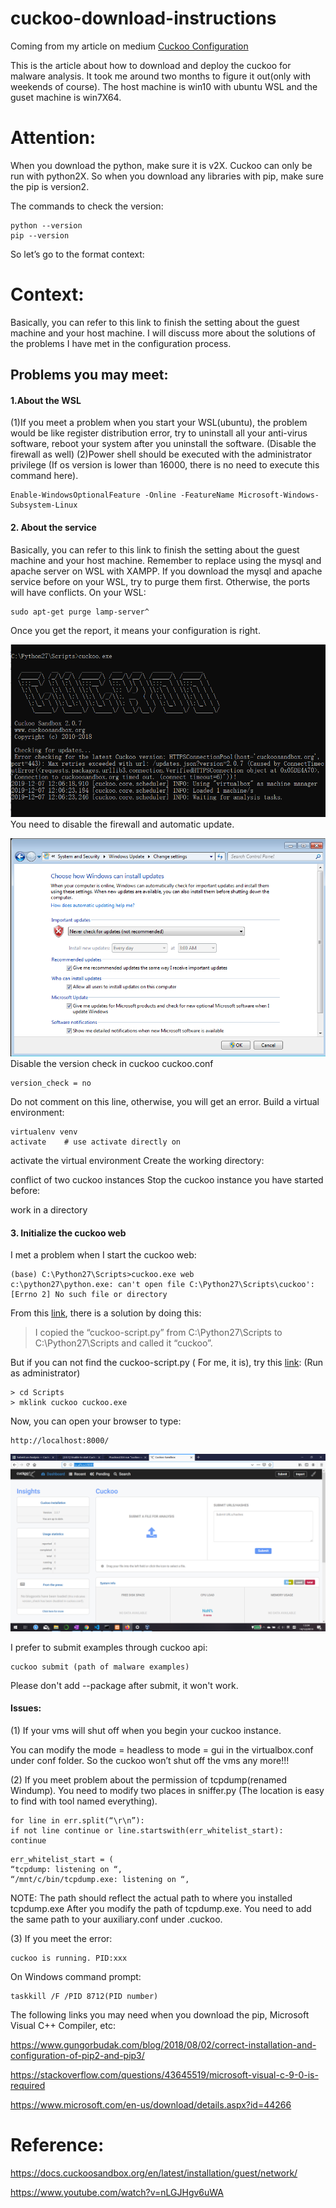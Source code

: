 # cuckoo-download-instructions

Coming from my article on medium [Cuckoo Configuration](https://medium.com/@Newt_Tan/cuckoo-configuration-f40a395995c0)

This is the article about how to download and deploy the cuckoo for malware analysis. It took me around two months to figure it out(only with weekends of course). The host machine is win10 with ubuntu WSL and the guset machine is win7X64.

# Attention:
When you download the python, make sure it is v2X. Cuckoo can only be run with python2X. So when you download any libraries with pip, make sure the pip is version2.

The commands to check the version:
```
python --version
pip --version
```
So let’s go to the format context:

# Context:
Basically, you can refer to this link to finish the setting about the guest machine and your host machine. I will discuss more about the solutions of the problems I have met in the configuration process.

## Problems you may meet:

#### 1.About the WSL

(1)If you meet a problem when you start your WSL(ubuntu), the problem would be like register distribution error, try to uninstall all your anti-virus software, reboot your system after you uninstall the software. (Disable the firewall as well)
(2)Power shell should be executed with the administrator privilege (If os version is lower than 16000, there is no need to execute this command here).
```
Enable-WindowsOptionalFeature -Online -FeatureName Microsoft-Windows-Subsystem-Linux
```

#### 2. About the service

Basically, you can refer to this link to finish the setting about the guest machine and your host machine. Remember to replace using the mysql and apache server on WSL with XAMPP.
If you download the mysql and apache service before on your WSL, try to purge them first. Otherwise, the ports will have conflicts.
On your WSL:
```
sudo apt-get purge lamp-server^
```
Once you get the report, it means your configuration is right.

![cuckoo initializes right (without working directory)](https://github.com/Wapiti08/cuckoo-download-instructions/blob/master/Cuckoo/cuckoo_success.PNG)
You need to disable the firewall and automatic update.

![Disable the automatic update](https://github.com/Wapiti08/cuckoo-download-instructions/blob/master/Cuckoo/check_update.PNG)
Disable the version check in cuckoo cuckoo.conf
```
version_check = no
```
Do not comment on this line, otherwise, you will get an error.
Build a virtual environment:
```
virtualenv venv
activate    # use activate directly on 
```
activate the virtual environment
Create the working directory:

conflict of two cuckoo instances
Stop the cuckoo instance you have started before:

work in a directory

#### 3. Initialize the cuckoo web

I met a problem when I start the cuckoo web:
```
(base) C:\Python27\Scripts>cuckoo.exe web
c:\python27\python.exe: can't open file C:\Python27\Scripts\cuckoo': [Errno 2] No such file or directory
```

From this [link](https://github.com/cuckoosandbox/cuckoo/issues/1424), there is a solution by doing this:
> I copied the “cuckoo-script.py” from C:\Python27\Scripts to C:\Python27\Scripts and called it “cuckoo”.

But if you can not find the cuckoo-script.py ( For me, it is), try this [link](https://github.com/cuckoosandbox/cuckoo/issues/2439):
(Run as administrator)
```
> cd Scripts
> mklink cuckoo cuckoo.exe
```
Now, you can open your browser to type:
```
http://localhost:8000/
```
![Cheers!!!!](https://github.com/Wapiti08/cuckoo-download-instructions/blob/master/Cuckoo/local_success.png)


I prefer to submit examples through cuckoo api:
```
cuckoo submit (path of malware examples)
```
Please don't add --package after submit, it won't work.

#### Issues:

(1) If your vms will shut off when you begin your cuckoo instance.

You can modify the mode = headless to mode = gui in the virtualbox.conf under conf folder. So the cuckoo won’t shut off the vms any more!!!

(2) If you meet problem about the permission of tcpdump(renamed Windump). You need to modify two places in sniffer.py (The location is easy to find with tool named everything).

```
for line in err.split(“\r\n”):
if not line continue or line.startswith(err_whitelist_start):
continue
```

```
err_whitelist_start = (
“tcpdump: listening on “,
“/mnt/c/bin/tcpdump.exe: listening on “,
```
NOTE: The path should reflect the actual path to where you installed tcpdump.exe
After you modify the path of tcpdump.exe. You need to add the same path to your auxiliary.conf under .cuckoo.

(3) If you meet the error: 
```
cuckoo is running. PID:xxx
```
On Windows command prompt:
```
taskkill /F /PID 8712(PID number)
```



The following links you may need when you download the pip, Microsoft Visual C++ Compiler, etc:

https://www.gungorbudak.com/blog/2018/08/02/correct-installation-and-configuration-of-pip2-and-pip3/

https://stackoverflow.com/questions/43645519/microsoft-visual-c-9-0-is-required

https://www.microsoft.com/en-us/download/details.aspx?id=44266

# Reference:
https://docs.cuckoosandbox.org/en/latest/installation/guest/network/

https://www.youtube.com/watch?v=nLGJHgv6uWA





